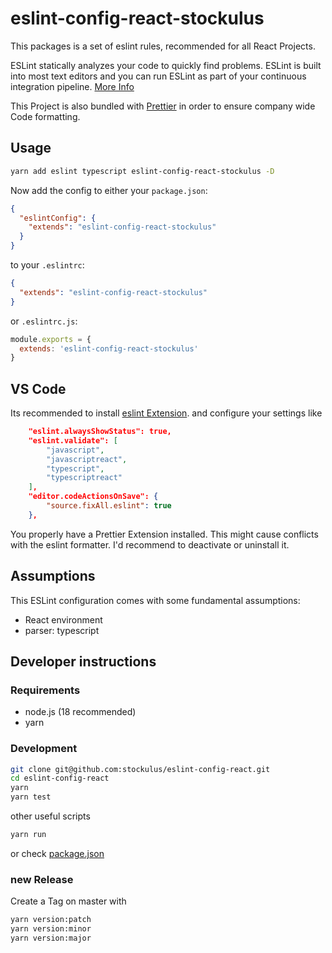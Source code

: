 # eslint-config-react-stockulus

This packages is a set of eslint rules, recommended for all React Projects.

ESLint statically analyzes your code to quickly find problems. ESLint is built into most text editors and you can run ESLint as part of your continuous integration pipeline. [More Info](https://eslint.org)

This Project is also bundled with [Prettier](https://prettier.io/) in order to ensure company wide Code formatting.

## Usage

```bash
yarn add eslint typescript eslint-config-react-stockulus -D
```

Now add the config to either your `package.json`:

```json
{
  "eslintConfig": {
    "extends": "eslint-config-react-stockulus"
  }
}
```

to your `.eslintrc`:

```json
{
  "extends": "eslint-config-react-stockulus"
}
```

or `.eslintrc.js`:

```js
module.exports = {
  extends: 'eslint-config-react-stockulus'
}
```

## VS Code

Its recommended to install [eslint Extension](https://marketplace.visualstudio.com/items?itemName=dbaeumer.vscode-eslint).
and configure your settings like

```json
    "eslint.alwaysShowStatus": true,
    "eslint.validate": [
        "javascript",
        "javascriptreact",
        "typescript",
        "typescriptreact"
    ],
    "editor.codeActionsOnSave": {
        "source.fixAll.eslint": true
    },

```

You properly have a Prettier Extension installed. This might cause conflicts with the eslint formatter. I'd recommend to deactivate or uninstall it. 

## Assumptions

This ESLint configuration comes with some fundamental assumptions:

- React environment
- parser: typescript

## Developer instructions

### Requirements

- node.js (18 recommended)
- yarn

### Development

```bash
git clone git@github.com:stockulus/eslint-config-react.git
cd eslint-config-react
yarn
yarn test
```

other useful scripts

```bash
yarn run
```

or check [package.json](/package.json)

### new Release

Create a Tag on master with

```bash
yarn version:patch
yarn version:minor
yarn version:major
```
